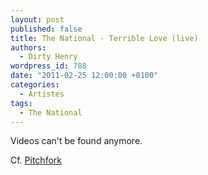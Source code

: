 ```yaml
---
layout: post
published: false
title: The National - Terrible Love (live)
authors:
  - Dirty Henry
wordpress_id: 788
date: "2011-02-25 12:00:00 +0100"
categories:
  - Artistes
tags:
  - The National
---
```


Videos can't be found anymore.

Cf.
[Pitchfork](https://pitchfork.com/news/41636-watch-the-national-live-in-nyc/)
